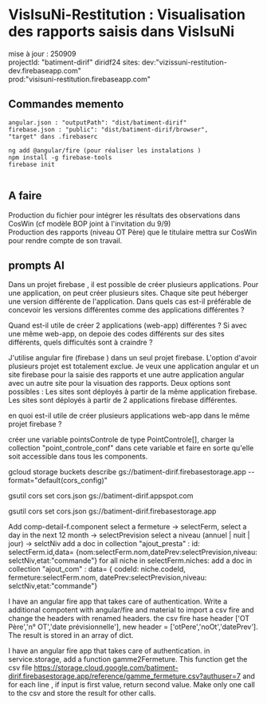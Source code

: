 # VisIsuNi-Restitution : Visualisation des rapports saisis dans VisIsuNi
mise à jour : 250909   
projectId: "batiment-dirif"  diridf24
sites: 
dev:"vizissuni-restitution-dev.firebaseapp.com"  
prod:"visisuni-restitution.firebaseapp.com"  


## Commandes memento

```
angular.json : "outputPath": "dist/batiment-dirif"  
firebase.json : "public": "dist/batiment-dirif/browser",
"target" dans .firebaserc

ng add @angular/fire (pour réaliser les instalations )  
npm install -g firebase-tools  
firebase init  


``` 
## A faire
Production du fichier pour intégrer les résultats des observations dans CosWin (cf modèle BOP  joint à l'invitation du 9/9)   
Production des rapports (niveau OT Père) que le titulaire mettra sur CosWin pour rendre compte de son travail.   


## prompts AI
Dans un projet firebase , il est possible de créer plusieurs applications.
Pour une application, on peut créer plusieurs sites.
Chaque site peut héberger une version différente de l'application.
Dans quels cas est-il préférable de concevoir les versions différentes comme des applications différentes ?

Quand est-il utile de créer 2 applications (web-app) différentes ?
Si avec une même web-app, on depoie des codes différents sur des sites différents, quels difficultés sont à craindre ?

J'utilise angular fire (firebase ) dans un seul projet firebase.
L'option d'avoir plusieurs projet est totalement exclue.
Je veux une application angular et un site firebase pour la saisie des rapports et
une autre application angular avec un autre site pour la visuation des rapports.
Deux options sont possibles :
Les sites sont déployés à partir de la même application firebase.
Les sites sont déployés à partir de 2 applications firebase différentes.

en quoi est-il utile de créer plusieurs applications web-app dans le même projet firebase ?  

créer une variable pointsControle de type PointControle[], charger la collection "point_controle_conf" dans cete variable et faire en sorte qu'elle soit accessible dans tous les components.

gcloud storage buckets describe gs://batiment-dirif.firebasestorage.app --format="default(cors_config)"

gsutil cors set cors.json gs://batiment-dirif.appspot.com

gsutil cors set cors.json gs://batiment-dirif.firebasestorage.app




Add comp-detail-f.component 
select a fermeture -> selectFerm,
 select a day in the next 12 month -> selectPrevision 
 select a niveau (annuel | nuit | jour) -> selctNiv 
 add a doc in collection "ajout_presta" : 
 id: selectFerm.id,data= {nom:selectFerm.nom,datePrev:selectPrevision,niveau: selctNiv,etat:"commande"} 
 for all niche in selectFerm.niches: 
 add a doc in collection "ajout_com" : 
 data= { codeId: niche.codeId, fermeture:selectFerm.nom, datePrev:selectPrevision,niveau: selctNiv,etat:"commande"}

I have  an angular fire app that takes care of authentication.
Write a additional compotent with angular/fire and material to import a csv fire and change the headers
 with renamed headers. the csv fire hase header ['OT Père','n° OT','date prévisionnelle'], new header = ['otPere','noOt','datePrev']. The result is stored in an array of dict.

I have  an angular fire app that takes care of authentication.
in service.storage, add a function gamme2Fermeture. This function get the csv file https://storage.cloud.google.com/batiment-dirif.firebasestorage.app/reference/gamme_fermeture.csv?authuser=7 and for each line , if input is first value, return second value. Make only one call to the csv and store the result for other calls.


